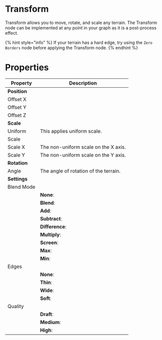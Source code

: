 # Transform



Transform allows you to move, rotate, and scale any terrain. The Transform node can be implemented at any point in your graph as it is a post-process effect.

{% hint style="info" %}
If your terrain has a hard edge, try using the `Zero Borders` node before applying the Transform node.
{% endhint %}




# Properties


| Property | Description| 
| -------- | -----------|
| **Position** |  |
| Offset X |  |
| Offset Y |  |
| Offset Z |  |
| **Scale** |  |
| Uniform | This applies uniform scale. |
| Scale |  |
| Scale X | The non-uniform scale on the X axis. |
| Scale Y | The non-uniform scale on the Y axis. |
| **Rotation** |  |
| Angle | The angle of rotation of the terrain. |
| **Settings** |  |
| Blend Mode |  |
| | **None**: <desc> |
| | **Blend**: <desc> |
| | **Add**: <desc> |
| | **Subtract**: <desc> |
| | **Difference**: <desc> |
| | **Multiply**: <desc> |
| | **Screen**: <desc> |
| | **Max**: <desc> |
| | **Min**: <desc> |
| Edges |  |
| | **None**: <desc> |
| | **Thin**: <desc> |
| | **Wide**: <desc> |
| | **Soft**: <desc> |
| Quality |  |
| | **Draft**: <desc> |
| | **Medium**: <desc> |
| | **High**: <desc> |





